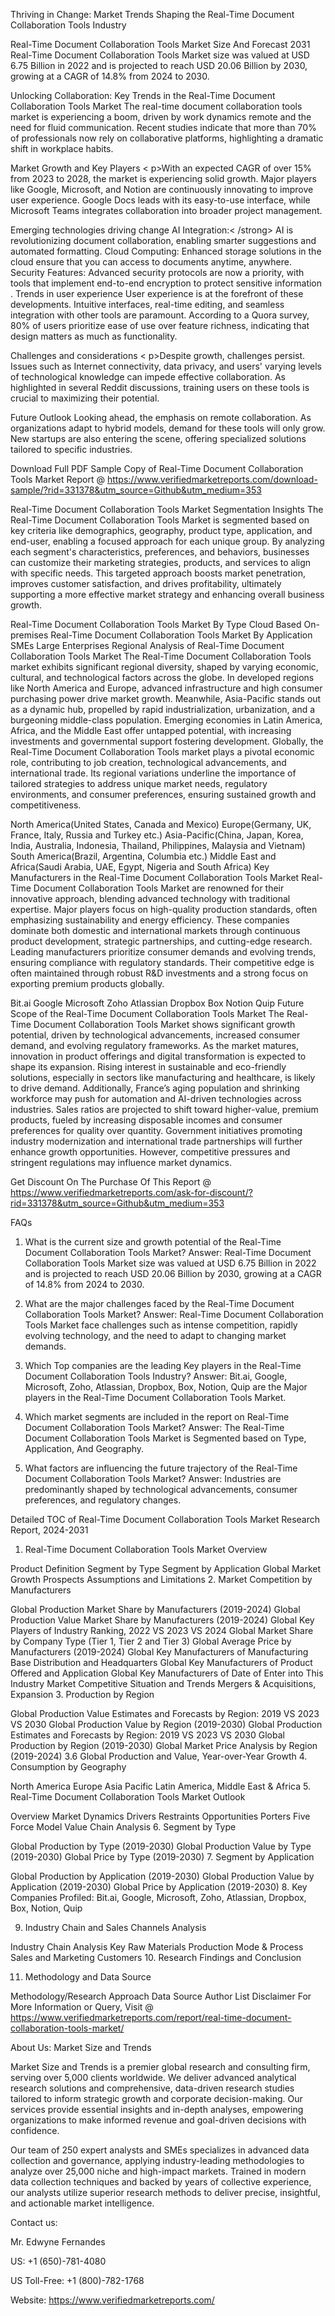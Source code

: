 Thriving in Change: Market Trends Shaping the Real-Time Document Collaboration Tools Industry


Real-Time Document Collaboration Tools Market Size And Forecast 2031
Real-Time Document Collaboration Tools Market size was valued at USD 6.75 Billion in 2022 and is projected to reach USD 20.06 Billion by 2030, growing at a CAGR of 14.8% from 2024 to 2030.

Unlocking Collaboration: Key Trends in the Real-Time Document Collaboration Tools Market
The real-time document collaboration tools market is experiencing a boom, driven by work dynamics remote and the need for fluid communication. Recent studies indicate that more than 70% of professionals now rely on collaborative platforms, highlighting a dramatic shift in workplace habits.

Market Growth and Key Players
< p>With an expected CAGR of over 15% from 2023 to 2028, the market is experiencing solid growth. Major players like Google, Microsoft, and Notion are continuously innovating to improve user experience. Google Docs leads with its easy-to-use interface, while Microsoft Teams integrates collaboration into broader project management.

Emerging technologies driving change
AI Integration:< /strong> AI is revolutionizing document collaboration, enabling smarter suggestions and automated formatting.
Cloud Computing: Enhanced storage solutions in the cloud ensure that you can access to documents anytime, anywhere.
Security Features: Advanced security protocols are now a priority, with tools that implement end-to-end encryption to protect sensitive information .
Trends in user experience
User experience is at the forefront of these developments. Intuitive interfaces, real-time editing, and seamless integration with other tools are paramount. According to a Quora survey, 80% of users prioritize ease of use over feature richness, indicating that design matters as much as functionality.

Challenges and considerations
< p>Despite growth, challenges persist. Issues such as Internet connectivity, data privacy, and users' varying levels of technological knowledge can impede effective collaboration. As highlighted in several Reddit discussions, training users on these tools is crucial to maximizing their potential.

Future Outlook
Looking ahead, the emphasis on remote collaboration. As organizations adapt to hybrid models, demand for these tools will only grow. New startups are also entering the scene, offering specialized solutions tailored to specific industries.

Download Full PDF Sample Copy of Real-Time Document Collaboration Tools Market Report @ https://www.verifiedmarketreports.com/download-sample/?rid=331378&utm_source=Github&utm_medium=353

Real-Time Document Collaboration Tools Market Segmentation Insights
The Real-Time Document Collaboration Tools Market is segmented based on key criteria like demographics, geography, product type, application, and end-user, enabling a focused approach for each unique group. By analyzing each segment's characteristics, preferences, and behaviors, businesses can customize their marketing strategies, products, and services to align with specific needs. This targeted approach boosts market penetration, improves customer satisfaction, and drives profitability, ultimately supporting a more effective market strategy and enhancing overall business growth.

Real-Time Document Collaboration Tools Market By Type
Cloud Based
On-premises
Real-Time Document Collaboration Tools Market By Application
SMEs
Large Enterprises
Regional Analysis of Real-Time Document Collaboration Tools Market
The Real-Time Document Collaboration Tools market exhibits significant regional diversity, shaped by varying economic, cultural, and technological factors across the globe. In developed regions like North America and Europe, advanced infrastructure and high consumer purchasing power drive market growth. Meanwhile, Asia-Pacific stands out as a dynamic hub, propelled by rapid industrialization, urbanization, and a burgeoning middle-class population. Emerging economies in Latin America, Africa, and the Middle East offer untapped potential, with increasing investments and governmental support fostering development. Globally, the Real-Time Document Collaboration Tools market plays a pivotal economic role, contributing to job creation, technological advancements, and international trade. Its regional variations underline the importance of tailored strategies to address unique market needs, regulatory environments, and consumer preferences, ensuring sustained growth and competitiveness.

North America(United States, Canada and Mexico)
Europe(Germany, UK, France, Italy, Russia and Turkey etc.)
Asia-Pacific(China, Japan, Korea, India, Australia, Indonesia, Thailand, Philippines, Malaysia and Vietnam)
South America(Brazil, Argentina, Columbia etc.)
Middle East and Africa(Saudi Arabia, UAE, Egypt, Nigeria and South Africa)
Key Manufacturers in the Real-Time Document Collaboration Tools Market
Real-Time Document Collaboration Tools Market are renowned for their innovative approach, blending advanced technology with traditional expertise. Major players focus on high-quality production standards, often emphasizing sustainability and energy efficiency. These companies dominate both domestic and international markets through continuous product development, strategic partnerships, and cutting-edge research. Leading manufacturers prioritize consumer demands and evolving trends, ensuring compliance with regulatory standards. Their competitive edge is often maintained through robust R&D investments and a strong focus on exporting premium products globally.

Bit.ai
Google
Microsoft
Zoho
Atlassian
Dropbox
Box
Notion
Quip
Future Scope of the Real-Time Document Collaboration Tools Market
The Real-Time Document Collaboration Tools Market shows significant growth potential, driven by technological advancements, increased consumer demand, and evolving regulatory frameworks. As the market matures, innovation in product offerings and digital transformation is expected to shape its expansion. Rising interest in sustainable and eco-friendly solutions, especially in sectors like manufacturing and healthcare, is likely to drive demand. Additionally, France’s aging population and shrinking workforce may push for automation and AI-driven technologies across industries. Sales ratios are projected to shift toward higher-value, premium products, fueled by increasing disposable incomes and consumer preferences for quality over quantity. Government initiatives promoting industry modernization and international trade partnerships will further enhance growth opportunities. However, competitive pressures and stringent regulations may influence market dynamics.

Get Discount On The Purchase Of This Report @ https://www.verifiedmarketreports.com/ask-for-discount/?rid=331378&utm_source=Github&utm_medium=353

FAQs
1. What is the current size and growth potential of the Real-Time Document Collaboration Tools Market?
Answer: Real-Time Document Collaboration Tools Market size was valued at USD 6.75 Billion in 2022 and is projected to reach USD 20.06 Billion by 2030, growing at a CAGR of 14.8% from 2024 to 2030.

2. What are the major challenges faced by the Real-Time Document Collaboration Tools Market?
Answer: Real-Time Document Collaboration Tools Market face challenges such as intense competition, rapidly evolving technology, and the need to adapt to changing market demands.

3. Which Top companies are the leading Key players in the Real-Time Document Collaboration Tools Industry?
Answer: Bit.ai, Google, Microsoft, Zoho, Atlassian, Dropbox, Box, Notion, Quip are the Major players in the Real-Time Document Collaboration Tools Market.

4. Which market segments are included in the report on Real-Time Document Collaboration Tools Market?
Answer: The Real-Time Document Collaboration Tools Market is Segmented based on Type, Application, And Geography.

5. What factors are influencing the future trajectory of the Real-Time Document Collaboration Tools Market?
Answer: Industries are predominantly shaped by technological advancements, consumer preferences, and regulatory changes.

Detailed TOC of Real-Time Document Collaboration Tools Market Research Report, 2024-2031
1. Real-Time Document Collaboration Tools Market Overview

Product Definition
Segment by Type
Segment by Application
Global Market Growth Prospects
Assumptions and Limitations
2. Market Competition by Manufacturers

Global Production Market Share by Manufacturers (2019-2024)
Global Production Value Market Share by Manufacturers (2019-2024)
Global Key Players of Industry Ranking, 2022 VS 2023 VS 2024
Global Market Share by Company Type (Tier 1, Tier 2 and Tier 3)
Global Average Price by Manufacturers (2019-2024)
Global Key Manufacturers of Manufacturing Base Distribution and Headquarters
Global Key Manufacturers of Product Offered and Application
Global Key Manufacturers of Date of Enter into This Industry
Market Competitive Situation and Trends
Mergers & Acquisitions, Expansion
3. Production by Region

Global Production Value Estimates and Forecasts by Region: 2019 VS 2023 VS 2030
Global Production Value by Region (2019-2030)
Global Production Estimates and Forecasts by Region: 2019 VS 2023 VS 2030
Global Production by Region (2019-2030)
Global Market Price Analysis by Region (2019-2024) 3.6 Global Production and Value, Year-over-Year Growth
4. Consumption by Geography

North America
Europe
Asia Pacific
Latin America, Middle East & Africa
5. Real-Time Document Collaboration Tools Market Outlook

Overview
Market Dynamics
Drivers
Restraints
Opportunities
Porters Five Force Model
Value Chain Analysis 
6. Segment by Type

Global Production by Type (2019-2030)
Global Production Value by Type (2019-2030)
Global Price by Type (2019-2030)
7. Segment by Application

Global Production by Application (2019-2030)
Global Production Value by Application (2019-2030)
Global Price by Application (2019-2030)
8. Key Companies Profiled: Bit.ai, Google, Microsoft, Zoho, Atlassian, Dropbox, Box, Notion, Quip

9. Industry Chain and Sales Channels Analysis

Industry Chain Analysis
Key Raw Materials
Production Mode & Process
Sales and Marketing
Customers
10. Research Findings and Conclusion

11. Methodology and Data Source

Methodology/Research Approach
Data Source
Author List
Disclaimer
For More Information or Query, Visit @ https://www.verifiedmarketreports.com/report/real-time-document-collaboration-tools-market/

About Us: Market Size and Trends

Market Size and Trends is a premier global research and consulting firm, serving over 5,000 clients worldwide. We deliver advanced analytical research solutions and comprehensive, data-driven research studies tailored to inform strategic growth and corporate decision-making. Our services provide essential insights and in-depth analyses, empowering organizations to make informed revenue and goal-driven decisions with confidence.

Our team of 250 expert analysts and SMEs specializes in advanced data collection and governance, applying industry-leading methodologies to analyze over 25,000 niche and high-impact markets. Trained in modern data collection techniques and backed by years of collective experience, our analysts utilize superior research methods to deliver precise, insightful, and actionable market intelligence.

Contact us:

Mr. Edwyne Fernandes

US: +1 (650)-781-4080

US Toll-Free: +1 (800)-782-1768

Website: https://www.verifiedmarketreports.com/
